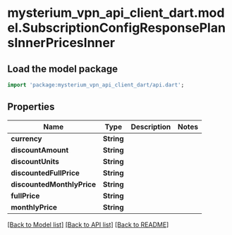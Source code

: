 # mysterium_vpn_api_client_dart.model.SubscriptionConfigResponsePlansInnerPricesInner

## Load the model package
```dart
import 'package:mysterium_vpn_api_client_dart/api.dart';
```

## Properties
Name | Type | Description | Notes
------------ | ------------- | ------------- | -------------
**currency** | **String** |  | 
**discountAmount** | **String** |  | 
**discountUnits** | **String** |  | 
**discountedFullPrice** | **String** |  | 
**discountedMonthlyPrice** | **String** |  | 
**fullPrice** | **String** |  | 
**monthlyPrice** | **String** |  | 

[[Back to Model list]](../README.md#documentation-for-models) [[Back to API list]](../README.md#documentation-for-api-endpoints) [[Back to README]](../README.md)


